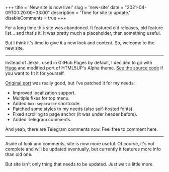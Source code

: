 +++
title = 'New site is now live!'
slug = 'new-site'
date = "2021-04-09T00:20:00+03:00"
description = 'Time for site to update.'
disableComments = true
+++

For a long time this site was abandoned. It featured old releases, old feature list... and that's it. It was pretty much a placeholder, than something useful.

But I think it's time to give it a new look and content. So, welcome to the new site.

---

Instead of Jekyll, used in GitHub Pages by default, I decided to go with [Hugo](https://gohugo.io/) and modified port of HTML5UP's Alpha theme. [See the source code](https://github.com/kotatogram/hugo-html5up-alpha) if you want to fit it for yourself.

[Original port](https://github.com/dewittn/hugo-html5up-alpha) was really good, but I've patched it for my needs:

* Improved localization support.
* Multiple fixes for top menu.
* Added `box-separator` shortcode.
* Patched some styles to my needs (also self-hosted fonts).
* Fixed scrolling to page anchor (it was under header before).
* Added Telegram comments.

And yeah, there are Telegram comments now. Feel free to comment here.

---

Aside of look and comments, site is now more useful. Of course, it's not complete and will be updated eventually, but currently it features more info than old one.

But site isn't only thing that needs to be updated. Just wait a little more.
